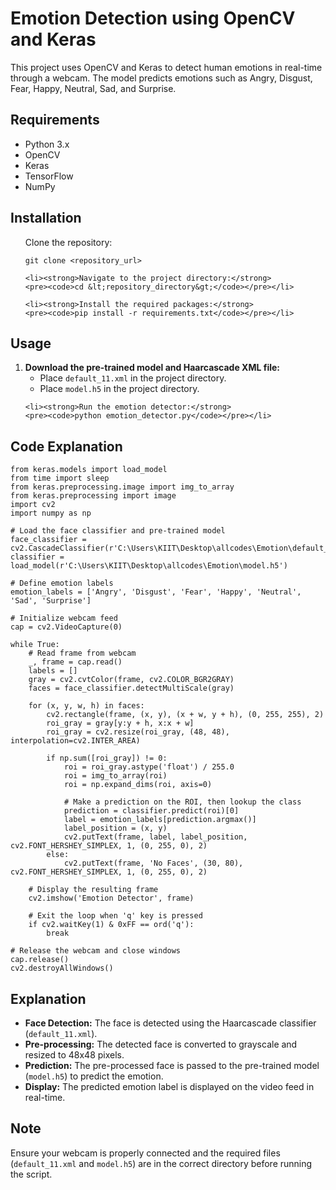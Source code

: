 <!DOCTYPE html>
<html lang="en">
<head>
    <meta charset="UTF-8">
    <meta name="viewport" content="width=device-width, initial-scale=1.0">
    <title>Emotion Detection using OpenCV and Keras</title>
</head>
<body>

<h1>Emotion Detection using OpenCV and Keras</h1>

<p>This project uses OpenCV and Keras to detect human emotions in real-time through a webcam. The model predicts emotions such as Angry, Disgust, Fear, Happy, Neutral, Sad, and Surprise.</p>

<h2>Requirements</h2>
<ul>
    <li>Python 3.x</li>
    <li>OpenCV</li>
    <li>Keras</li>
    <li>TensorFlow</li>
    <li>NumPy</li>
</ul>

<h2>Installation</h2>
<ol>
    Clone the repository:
    <pre><code>git clone &lt;repository_url&gt;</code></pre></li>

    <li><strong>Navigate to the project directory:</strong>
    <pre><code>cd &lt;repository_directory&gt;</code></pre></li>

    <li><strong>Install the required packages:</strong>
    <pre><code>pip install -r requirements.txt</code></pre></li>
</ol>

<h2>Usage</h2>
<ol>
    <li><strong>Download the pre-trained model and Haarcascade XML file:</strong>
    <ul>
        <li>Place <code>default_11.xml</code> in the project directory.</li>
        <li>Place <code>model.h5</code> in the project directory.</li>
    </ul></li>

    <li><strong>Run the emotion detector:</strong>
    <pre><code>python emotion_detector.py</code></pre></li>
</ol>

<h2>Code Explanation</h2>

<pre><code>from keras.models import load_model
from time import sleep
from keras.preprocessing.image import img_to_array
from keras.preprocessing import image
import cv2
import numpy as np

# Load the face classifier and pre-trained model
face_classifier = cv2.CascadeClassifier(r'C:\Users\KIIT\Desktop\allcodes\Emotion\default_11.xml')
classifier = load_model(r'C:\Users\KIIT\Desktop\allcodes\Emotion\model.h5')

# Define emotion labels
emotion_labels = ['Angry', 'Disgust', 'Fear', 'Happy', 'Neutral', 'Sad', 'Surprise']

# Initialize webcam feed
cap = cv2.VideoCapture(0)

while True:
    # Read frame from webcam
    _, frame = cap.read()
    labels = []
    gray = cv2.cvtColor(frame, cv2.COLOR_BGR2GRAY)
    faces = face_classifier.detectMultiScale(gray)

    for (x, y, w, h) in faces:
        cv2.rectangle(frame, (x, y), (x + w, y + h), (0, 255, 255), 2)
        roi_gray = gray[y:y + h, x:x + w]
        roi_gray = cv2.resize(roi_gray, (48, 48), interpolation=cv2.INTER_AREA)

        if np.sum([roi_gray]) != 0:
            roi = roi_gray.astype('float') / 255.0
            roi = img_to_array(roi)
            roi = np.expand_dims(roi, axis=0)

            # Make a prediction on the ROI, then lookup the class
            prediction = classifier.predict(roi)[0]
            label = emotion_labels[prediction.argmax()]
            label_position = (x, y)
            cv2.putText(frame, label, label_position, cv2.FONT_HERSHEY_SIMPLEX, 1, (0, 255, 0), 2)
        else:
            cv2.putText(frame, 'No Faces', (30, 80), cv2.FONT_HERSHEY_SIMPLEX, 1, (0, 255, 0), 2)
    
    # Display the resulting frame
    cv2.imshow('Emotion Detector', frame)
    
    # Exit the loop when 'q' key is pressed
    if cv2.waitKey(1) & 0xFF == ord('q'):
        break

# Release the webcam and close windows
cap.release()
cv2.destroyAllWindows()
</code></pre>

<h2>Explanation</h2>

<ul>
    <li><strong>Face Detection:</strong> The face is detected using the Haarcascade classifier (<code>default_11.xml</code>).</li>
    <li><strong>Pre-processing:</strong> The detected face is converted to grayscale and resized to 48x48 pixels.</li>
    <li><strong>Prediction:</strong> The pre-processed face is passed to the pre-trained model (<code>model.h5</code>) to predict the emotion.</li>
    <li><strong>Display:</strong> The predicted emotion label is displayed on the video feed in real-time.</li>
</ul>

<h2>Note</h2>

<p>Ensure your webcam is properly connected and the required files (<code>default_11.xml</code> and <code>model.h5</code>) are in the correct directory before running the script.</p>

</body>
</html>

